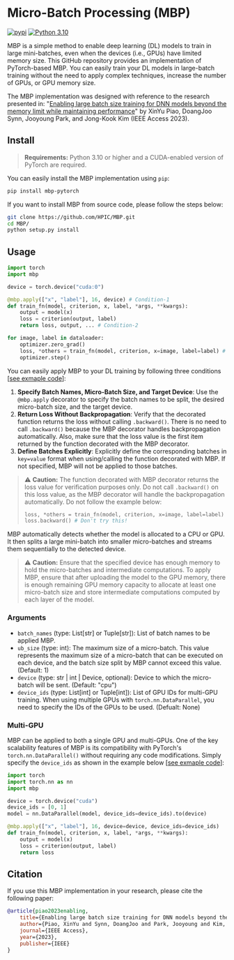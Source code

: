 # Micro-Batch Processing (MBP)
[![pypi](https://img.shields.io/pypi/v/expedantic.svg)](https://pypi.org/project/mbp-pytorch/)
[![Python 3.10](https://img.shields.io/badge/python-3.10-blue.svg)](https://www.python.org/downloads/release/python-3100/)

MBP is a simple method to enable deep learning (DL) models to train in large mini-batches, even when the devices (i.e., GPUs) have limited memory size. This GitHub repository provides an implementation of PyTorch-based MBP. You can easily train your DL models in large-batch training without the need to apply complex techniques, increase the number of GPUs, or GPU memory size.

The MBP implementation was designed with reference to the research presented in:
"[Enabling large batch size training for DNN models beyond the memory limit while maintaining performance](https://ieeexplore.ieee.org/stamp/stamp.jsp?arnumber=10242106)"
by XinYu Piao, DoangJoo Synn, Jooyoung Park, and Jong-Kook Kim (IEEE Access 2023).

## Install
> **Requirements:**
> Python 3.10 or higher and a CUDA-enabled version of PyTorch are required.

You can easily install the MBP implementation using `pip`:
```bash
pip install mbp-pytorch
```
If you want to install MBP from source code, please follow the steps below:

```bash
git clone https://github.com/HPIC/MBP.git
cd MBP/
python setup.py install
```

## Usage
```python
import torch
import mbp

device = torch.device("cuda:0")

@mbp.apply(["x", "label"], 16, device) # Condition-1
def train_fn(model, criterion, x, label, *args, **kwargs):
    output = model(x)
    loss = criterion(output, label)
    return loss, output, ... # Condition-2

for image, label in dataloader:
    optimizer.zero_grad()
    loss, *others = train_fn(model, criterion, x=image, label=label) # Condition-3
    optimizer.step()
```
You can easily apply MBP to your DL training by following three conditions [[see exmaple code](./examples/how_to_use.py)]:

1. **Specify Batch Names, Micro-Batch Size, and Target Device**: Use the `@mbp.apply` decorator to specify the batch names to be split, the desired micro-batch size, and the target device.
2. **Return Loss Without Backpropagation**: Verify that the decorated function returns the loss without calling `.backward()`. There is no need to call `.backward()` because the MBP decorator handles backpropagation automatically. Also, make sure that the loss value is the first item returned by the function decorated with the MBP decorator.
3. **Define Batches Explicitly**: Explicitly define the corresponding batches in `key=value` format when using/calling the function decorated with MBP. If not specified, MBP will not be applied to those batches.

> ⚠️ **Caution:**
> The function decorated with MBP decorator returns the loss value for verification purposes only. Do not call `.backward()` on this loss value, as the MBP decorator will handle the backpropagation automatically. Do not follow the example below:
> ```python
> loss, *others = train_fn(model, criterion, x=image, label=label)
> loss.backward() # Don't try this!
> ```

MBP automatically detects whether the model is allocated to a CPU or GPU. It then splits a large mini-batch into smaller micro-batches and streams them sequentially to the detected device.

> ⚠️ **Caution:** Ensure that the specified device has enough memory to hold the micro-batches and intermediate computations. To apply MBP, ensure that after uploading the model to the GPU memory, there is enough remaining GPU memory capacity to allocate at least one micro-batch size and store intermediate computations computed by each layer of the model.

### Arguments
- `batch_names` (type: List[str] or Tuple[str]): List of batch names to be applied MBP.
- `ub_size` (type: int): The maximum size of a micro-batch. This value represents the maximum size of a micro-batch that can be executed on each device, and the batch size split by MBP cannot exceed this value. (Default: 1)
- `device` (type: str | int | Device, optional): Device to which the micro-batch will be sent. (Default: "cpu")
- `device_ids` (type: List[int] or Tuple[int]): List of GPU IDs for multi-GPU training. When using multiple GPUs with `torch.nn.DataParallel`, you need to specify the IDs of the GPUs to be used. (Defualt: None)

### Multi-GPU
MBP can be applied to both a single GPU and multi-GPUs. One of the key scalability features of MBP is its compatibility with PyTorch's `torch.nn.DataParallel()` without requiring any code modifications. Simply specify the `device_ids` as shown in the example below [[see exmaple code](./examples/how_to_use_multi.py)]:
```python
import torch
import torch.nn as nn
import mbp

device = torch.device("cuda")
device_ids = [0, 1]
model = nn.DataParallel(model, device_ids=device_ids).to(device)

@mbp.apply(["x", "label"], 16, device=device, device_ids=device_ids)
def train_fn(model, criterion, x, label, *args, **kwargs):
    output = model(x)
    loss = criterion(output, label)
    return loss
```

## Citation
If you use this MBP implementation in your research, please cite the following paper:
```bibtex
@article{piao2023enabling,
    title={Enabling large batch size training for DNN models beyond the memory limit while maintaining performance},
    author={Piao, XinYu and Synn, DoangJoo and Park, Jooyoung and Kim, Jong-Kook},
    journal={IEEE Access},
    year={2023},
    publisher={IEEE}
}
```
